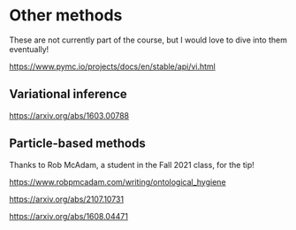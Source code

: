 # Other methods

These are not currently part of the course, but I would love to dive into them eventually!

https://www.pymc.io/projects/docs/en/stable/api/vi.html

## Variational inference

https://arxiv.org/abs/1603.00788

## Particle-based methods

Thanks to Rob McAdam, a student in the Fall 2021 class, for the tip!

https://www.robpmcadam.com/writing/ontological_hygiene

https://arxiv.org/abs/2107.10731

https://arxiv.org/abs/1608.04471